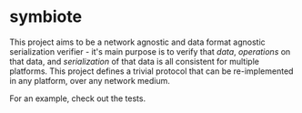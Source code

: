 # symbiote

This project aims to be a network agnostic and data format agnostic serialization verifier - it's main
purpose is to verify that _data_, _operations_ on that data, and _serialization_ of that data is
all consistent for multiple platforms. This project defines a trivial protocol that can be re-implemented
in any platform, over any network medium.

For an example, check out the tests.
